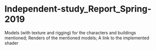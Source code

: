 # Independent-study_Report_Spring-2019
Models (with texture and rigging) for the characters and buildings mentioned; Renders of the mentioned models; A link to the implemented shader
